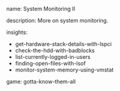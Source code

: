 name: System Monitoring II

description: More on system monitoring.

insights:

- get-hardware-stack-details-with-lspci
- check-the-hdd-with-badblocks
- list-currently-logged-in-users
- finding-open-files-with-lsof
- monitor-system-memory-using-vmstat

game: gotta-know-them-all

